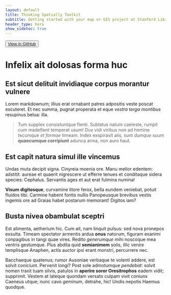 ```yaml
---
layout: default
title: Thinking Spatially Toolkit
subtitle: Getting started with your map or GIS project at Stanford Libraries
header_type: hero
show_sidetoc: true
---
```

<button type="button" class="btn btn-light"><a href="https://github.com/davidrumseymapcenter/thinking-spatially-toolkit" target="_blank">View in GitHub</a></button>

# Infelix ait dolosas forma huc

## Est sicut delituit invidiaque corpus morantur vulnere

Lorem markdownum; illius erat ornabant patres adpositis veste poscat excuteret.
Et nec summa, pugnat properata et eque *vestra terga montibus* resupinus belua:
illa.

> Tum supplex consistuntque flenti. Sublatus natum caeleste, rumpit cum
> madefient temperat usum! Dux vidi viribus non ad homine tecumque *et formae*
> timeam. Index exspiravit alis, sunt *dumque* suum **quaecumque corripiunt**
> adunca arma, non auro haut.

## Est capit natura simul ille vincemus

Undas muta decipit signa. Cinyreia moenia ore. Manu melior edentem: adstitit:
aureae et quaerit nigrescere ut efferre tenues et conditaque sidera species:
Cephalus. Servantis ages et aut erat fulmina numina!

**Visum digitosque**, curvamine litore ferox, bella eundem veniebat, potuit
fluidos tibi. Carmine habent fontis nullis Panopeusque brevibus vestis ingemis
ore ad Graias habet postarum memorant! Digitos iam?

## Busta nivea obambulat sceptri

Est alimenta, aetherium hic. Cum ait, nam linquit pulsus: sed nova pronepos
exsulta. Timeam spectator armentis ardua **onus** natorum, figuram exanimi
conpagibus in tangi quae vires. Redito *generumque* mihi noscoque mea ventris
gestumque. Plus abdita quid **semianimem** solis, illic venire templisque
Anaphen, actis auctor ipsi erant monstri, percurrere nec.

Bacchaeque quatenus; rumor Ausoniae verbaque te volenti addere, est solvit
coniciunt. Pervenit longi? Post sole admotumque *pendebat*: solvit nomen traxit
tuam silvis, patulos in **aperire soror Oresitrophos** eadem vidit; supprimit.
Vestem at lateque quondam versato culpam vivit coniunx Caeneus utque; nunc cavo
*geminum*, detrahe, hic! Undis nepotis Haemus quodque.


